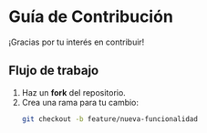 # Guía de Contribución

¡Gracias por tu interés en contribuir!

## Flujo de trabajo
1. Haz un **fork** del repositorio.
2. Crea una rama para tu cambio:  
   ```bash
   git checkout -b feature/nueva-funcionalidad

